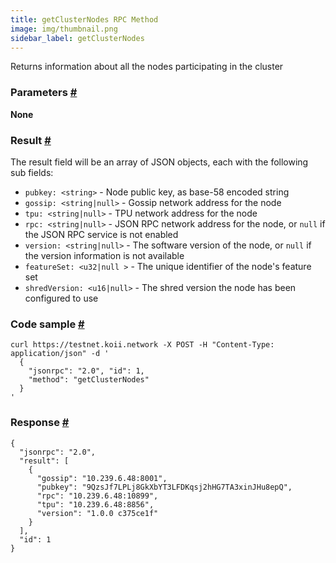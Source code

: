 ```yaml
---
title: getClusterNodes RPC Method
image: img/thumbnail.png
sidebar_label: getClusterNodes
---
```


Returns information about all the nodes participating in the cluster

### Parameters [#](#parameters)

**None**

### Result [#](#result)

The result field will be an array of JSON objects, each with the following sub fields:

*   `pubkey: <string>` - Node public key, as base-58 encoded string
*   `gossip: <string|null>` - Gossip network address for the node
*   `tpu: <string|null>` - TPU network address for the node
*   `rpc: <string|null>` - JSON RPC network address for the node, or `null` if the JSON RPC service is not enabled
*   `version: <string|null>` - The software version of the node, or `null` if the version information is not available
*   `featureSet: <u32|null >` - The unique identifier of the node's feature set
*   `shredVersion: <u16|null>` - The shred version the node has been configured to use

### Code sample [#](#code-sample)

```
curl https://testnet.koii.network -X POST -H "Content-Type: application/json" -d '
  {
    "jsonrpc": "2.0", "id": 1,
    "method": "getClusterNodes"
  }
'
```


### Response [#](#response)

```
{
  "jsonrpc": "2.0",
  "result": [
    {
      "gossip": "10.239.6.48:8001",
      "pubkey": "9QzsJf7LPLj8GkXbYT3LFDKqsj2hHG7TA3xinJHu8epQ",
      "rpc": "10.239.6.48:10899",
      "tpu": "10.239.6.48:8856",
      "version": "1.0.0 c375ce1f"
    }
  ],
  "id": 1
}
```

